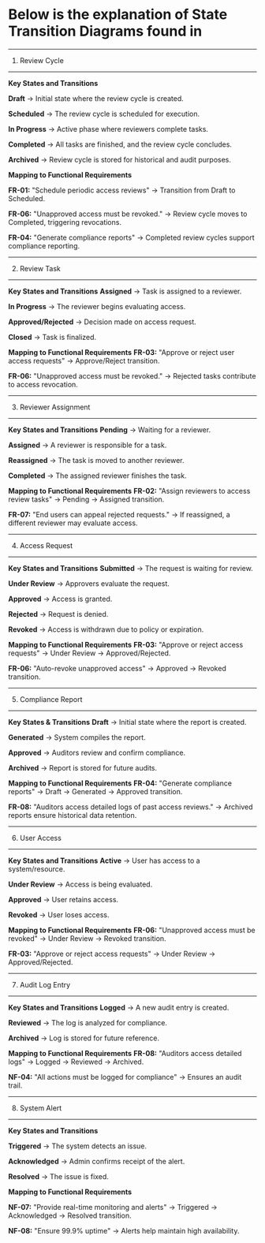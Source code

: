 # Below is the explanation of State Transition Diagrams found in 
---
1. Review Cycle
---

**Key States and Transitions**

**Draft** → Initial state where the review cycle is created.

**Scheduled** → The review cycle is scheduled for execution.

**In Progress** → Active phase where reviewers complete tasks.

**Completed** → All tasks are finished, and the review cycle concludes.

**Archived** → Review cycle is stored for historical and audit purposes.

**Mapping to Functional Requirements**

**FR-01:** "Schedule periodic access reviews" → Transition from Draft to Scheduled.

**FR-06:** "Unapproved access must be revoked." → Review cycle moves to Completed, triggering revocations.

**FR-04:** "Generate compliance reports" → Completed review cycles support compliance reporting.

---
2. Review Task
---

**Key States and Transitions**
**Assigned** → Task is assigned to a reviewer.

**In Progress** → The reviewer begins evaluating access.

**Approved/Rejected** → Decision made on access request.

**Closed** → Task is finalized.

**Mapping to Functional Requirements**
**FR-03:** "Approve or reject user access requests" → Approve/Reject transition.

**FR-06:** "Unapproved access must be revoked." → Rejected tasks contribute to access revocation.

---
3. Reviewer Assignment
---

**Key States and Transitions**
**Pending** → Waiting for a reviewer.

**Assigned** → A reviewer is responsible for a task.

**Reassigned** → The task is moved to another reviewer.

**Completed** → The assigned reviewer finishes the task.

**Mapping to Functional Requirements**
**FR-02:** "Assign reviewers to access review tasks" → Pending → Assigned transition.

**FR-07:** "End users can appeal rejected requests." → If reassigned, a different reviewer may evaluate access.

---
4. Access Request
---

**Key States and Transitions**
**Submitted** → The request is waiting for review.

**Under Review** → Approvers evaluate the request.

**Approved** → Access is granted.

**Rejected** → Request is denied.

**Revoked** → Access is withdrawn due to policy or expiration.

**Mapping to Functional Requirements**
**FR-03:** "Approve or reject access requests" → Under Review → Approved/Rejected.

**FR-06:** "Auto-revoke unapproved access" → Approved → Revoked transition.

---
5. Compliance Report
---
**Key States & Transitions**
**Draft** → Initial state where the report is created.

**Generated** → System compiles the report.

**Approved** → Auditors review and confirm compliance.

**Archived** → Report is stored for future audits.

**Mapping to Functional Requirements**
**FR-04:** "Generate compliance reports" → Draft → Generated → Approved transition.

**FR-08:** "Auditors access detailed logs of past access reviews." → Archived reports ensure historical data retention.

---
6. User Access
---
**Key States and Transitions**
**Active** → User has access to a system/resource.

**Under Review** → Access is being evaluated.

**Approved** → User retains access.

**Revoked** → User loses access.

**Mapping to Functional Requirements**
**FR-06:** "Unapproved access must be revoked" → Under Review → Revoked transition.

**FR-03:** "Approve or reject access requests" → Under Review → Approved/Rejected.

---
7. Audit Log Entry
---

**Key States and Transitions**
**Logged** → A new audit entry is created.

**Reviewed** → The log is analyzed for compliance.

**Archived** → Log is stored for future reference.

**Mapping to Functional Requirements**
**FR-08:** "Auditors access detailed logs" → Logged → Reviewed → Archived.

**NF-04:** "All actions must be logged for compliance" → Ensures an audit trail.

---
8. System Alert
---

**Key States and Transitions**

**Triggered** → The system detects an issue.

**Acknowledged** → Admin confirms receipt of the alert.

**Resolved** → The issue is fixed.

**Mapping to Functional Requirements**

**NF-07:** "Provide real-time monitoring and alerts" → Triggered → Acknowledged → Resolved transition.

**NF-08:** "Ensure 99.9% uptime" → Alerts help maintain high availability.











